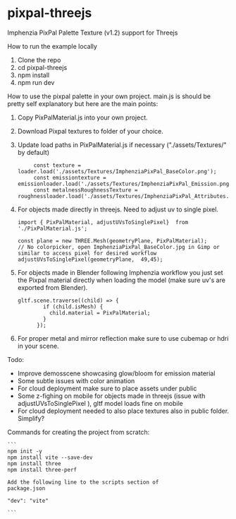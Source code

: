 # pixpal-threejs
Imphenzia PixPal Palette Texture (v1.2) support for Threejs

How to run the example locally

1. Clone the repo
2. cd pixpal-threejs
3. npm install
4. npm run dev

How to use the pixpal palette in your own project.
main.js is should be pretty self explanatory but here are the main points:

1. Copy PixPalMaterial.js into your own project.
2. Download Pixpal textures to folder of your choice.
3. Update load paths in PixPalMaterial.js if necessary ("./assets/Textures/" by default)
   ```
        const texture = loader.load('./assets/Textures/ImphenziaPixPal_BaseColor.png');
        const emissiontexture = emissionloader.load('./assets/Textures/ImphenziaPixPal_Emission.png');  
        const metalnessRoughnessTexture = roughnessloader.load('./assets/Textures/ImphenziaPixPal_Attributes.png');  
   ```
3. For objects made directly in threejs. Need to adjust uv to single pixel. 
    ```
    import { PixPalMaterial, adjustUVsToSinglePixel}  from './PixPalMaterial.js'; 

    const plane = new THREE.Mesh(geometryPlane, PixPalMaterial);
    // No colorpicker, open ImphenziaPixPal_BaseColor.jpg in Gimp or similar to access pixel for desired workflow
    adjustUVsToSinglePixel(geometryPlane,  49,45);
    ```

4. For objects made in Blender following Imphenzia workflow you just set the Pixpal material directly when loading the model (make sure uv's are exported from Blender).
    ```
    gltf.scene.traverse((child) => {
            if (child.isMesh) {
              child.material = PixPalMaterial;
            }
          });
    ```

5. For proper metal and mirror reflection make sure to use cubemap or hdri in your scene.

Todo:
 - Improve demosscene showcasing glow/bloom for emission material
 - Some subtle issues with color animation
 - For cloud deployment make sure to place assets under public
 - Some z-fighing on mobile for objects made in threejs (issue with adjustUVsToSinglePixel ), gltf model loads fine on mobile
 - For cloud deployment needed to also  place textures also in public folder. Simplify?

Commands for creating the project from scratch:
    
    ```
    npm init -y
    npm install vite --save-dev
    npm install three
    npm install three-perf

    Add the following line to the scripts section of
    package.json

    "dev": "vite"

    ```


